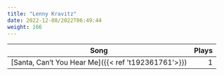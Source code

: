 ```yaml
---
title: "Lenny Kravitz"
date: 2022-12-08/2022T06:49:44
weight: 166
---
```




 Song | Plays 
----- | -----:
[Santa, Can’t You Hear Me]({{< ref 't192361761'>}}) | 1
